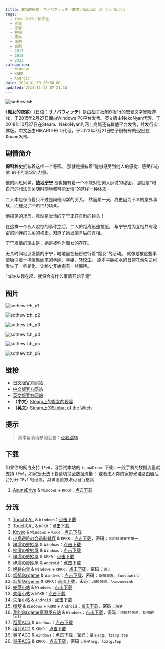```yaml
---
title: 魔女的夜宴／サノバウィッチ／魔宴／Sabbat of the Witch
tags:
  - Yuzu-Soft／柚子社
  - 纯爱
  - 恋爱
  - 校园
  - 魔女
  - 废萌
  - 喜剧
  - 2015
  - 2018
  - 2023
categories:
  - Windows
  - KRKR
  - Android
date: 2024-01-30 20:50:00
updated: 2024-11-17 07:21:10
---
```


![sothewitch](https://static.saop.cc/vns/img/sothewitch.webp)

《**魔女的夜宴**》（日语：**サノバウィッチ**）是由[柚子社](https://zh.moegirl.org.cn/YUZU_SOFT)制作发行的恋爱文字冒险游戏，于2015年2月27日面向Windows PC平台发售。英文版由NekoNyan代理，于2018年10月27日在Steam、NekoNyan的网上商城还有其他平台发售，并发行实体版。中文版由HIKARI FIELD代理，于2023年7月21日~~柚子厨特有的[0721](https://zh.moegirl.org.cn/0721)~~在Steam发售。

<!--more-->

## 剧情简介

**保科柊史**拥有着这样一个秘密。
那就是拥有着“能够感受到他人的感觉、感受和心情”的不可思议的力量。

他的同班同学，**[绫地宁宁](https://zh.moegirl.org.cn/%E7%BB%AB%E5%9C%B0%E5%AE%81%E5%AE%81)**
她也拥有着一个不能对任何人诉说的秘密。
那就是“和自己的想法无关随时随地都可能发情”的这样一种体质。

二人本应保持着只不过是同班同学的关系。
然而某一天，柊史因为不幸的意外事故，而撞见了冲击性的场景。

他撞见的场景，竟然是发情的宁宁正在[自慰](https://zh.moegirl.org.cn/%E8%87%AA%E6%85%B0)的镜头！

在这样一个令人震惊的事件之后，二人的距离迅速拉近。
与宁宁成为互相共有秘密的同伴的关系的柊史，知道了她发情背后的真相。

宁宁发情的理由是，她是被称为魔女的存在。

无关时间地点发情的宁宁，暗地里在秘密进行着“魔女”的活动。
就像是被这些事情吸引着一样聚集而来的[学妹](https://zh.moegirl.org.cn/%E5%9B%A0%E5%B9%A1%E5%B7%A1)、[学姐](https://zh.moegirl.org.cn/%E6%88%B7%E9%9A%90%E6%86%A7%E5%AD%90)、[转校生](https://zh.moegirl.org.cn/%E6%A4%8E%E5%8F%B6%E4%8C%B7)。
原本平静如水的日常在匆匆之间发生了一些变化，让柊史开始抱有一丝期待。

“或许从现在起，就将会有什么事情开始了呢”

## 图片

![sothewitch_p1](https://static.saop.cc/vns/img/sothewitch_p1.webp)

![sothewitch_p2](https://static.saop.cc/vns/img/sothewitch_p2.webp)

![sothewitch_p3](https://static.saop.cc/vns/img/sothewitch_p3.webp)

![sothewitch_p4](https://static.saop.cc/vns/img/sothewitch_p4.webp)

![sothewitch_p5](https://static.saop.cc/vns/img/sothewitch_p5.webp)

![sothewitch_p6](https://static.saop.cc/vns/img/sothewitch_p6.webp)

## 链接

- [日文版官方网站](http://www.yuzu-soft.com/new/product/sothewitch/index.html)
- [中文版官方网站](https://hikarifield.co.jp/sothewitch)
- [英文版官方网站](https://sanobawitch.nekonyansoft.com/)
- **（中文）**[Steam上的魔女的夜宴](https://store.steampowered.com/app/2458530/)
- **（英文）**[Steam上的Sabbat of the Witch](https://store.steampowered.com/app/888790/Sabbat_of_the_Witch/)

## 提示

> 基本帮助请参阅公告：[点我跳转](/)

## 下载

如果你的网络支持 `IPv6`，可尝试本站的 `AsunaDrive` 下载~
一般手机的数据流量就支持 `IPv6`，如家宽无法下载请切换至数据流量！
或者进入你的宽带光猫路由器后台打开 `IPv6` 的设置，具体设置方法可自行搜索

1. [AsunaDrive](https://drive.saop.cc/) & `Windows` + `KRKR`：[点击下载](https://drive.saop.cc/VNS/%E9%AD%94%E5%A5%B3%E7%9A%84%E5%A4%9C%E5%AE%B4)

## 分流

1. [TouchGAL](https://www.touchgal.net/) & `Windows`：[点击下载](https://pan.touchgal.net/s/GvNUX)
2. [TouchGAL](https://www.touchgal.net/) & `KRKR`：[点击下载](https://pan.touchgal.net/s/9nqSb)
3. [Koyso](https://koyso.com/) & `Windows` + `KRKR`：[点击下载](https://koyso.com/game/710)
4. [小鳥遊暁の会员制餐厅](https://t-satoru.top/) & `KRKR`：[点击下载](https://pan.t-satoru.top/d/ode5/Galgames/%E3%80%90%E8%87%AA%E5%B0%81%E5%8C%85%E3%80%91%E5%8E%9F%E5%88%9B%E4%BD%9C%E5%93%81/%E9%AD%94%E5%A5%B3%E7%9A%84%E5%A4%9C%E5%AE%B4/v2_Xmoe_%E5%AE%98%E4%B8%AD_%E9%AD%94%E5%A5%B3%E7%9A%84%E5%A4%9C%E5%AE%B4_od.rar)，密码：`三司绫濑天下第一`
5. [梓澪の妙妙屋](https://zi0.cc/) & `Windows`：[点击下载](https://zi0.cc/d/%60%E3%80%90%E5%90%88%E9%9B%86%E7%B3%BB%E5%88%97%E3%80%91/%E5%8D%97%2BGalGame%E6%B1%89%E5%8C%96%E5%8C%BA%E5%85%A8%E5%8C%BA%E8%B5%84%E6%BA%90%E5%A4%87%E4%BB%BD/1/24/%5BYuzu-soft%5D%20%E3%82%B5%E3%83%8E%E3%83%90%E3%82%A6%E3%82%A3%E3%83%83%E3%83%81%20%20%E9%AD%94%E5%A5%B3%E7%9A%84%E5%A4%9C%E5%AE%B4%20%E6%B1%89%E5%8C%96%E7%A1%AC%E7%9B%98%E7%89%88%5B%E5%AE%98%E6%96%B9%E7%AE%80%E7%B9%81%E4%B8%AD%E6%97%A5%E6%96%87%5D.zip?sign=Rt4S3eRWtWyJ7Cgd4pJuXY5Hl_F9u7zKjTh6gPH6-Wo=:0)
6. [梓澪の妙妙屋](https://zi0.cc/) & `Windows`：[点击下载](https://zi0.cc/d/%60%E3%80%90%E5%90%88%E9%9B%86%E7%B3%BB%E5%88%97%E3%80%91/%E3%80%90PC%2BKR%E3%80%91YUZUSOFT%20SOUR%20%E6%9F%9A%E5%AD%90%E7%A4%BE%E5%90%88%E9%9B%86/PC/%E9%AD%94%E5%A5%B3%E7%9A%84%E5%A4%9C%E5%AE%B4%E3%80%90%E5%AE%98%E4%B8%AD%E3%80%91.rar?sign=qrZCmX7JlkAmNjz2E7d1mbHllvD-4zLi_4n3Md3HvWY=:0)
7. [梓澪の妙妙屋](https://zi0.cc/) & `KRKR`：[点击下载](https://zi0.cc/d/%60%E3%80%90%E5%90%88%E9%9B%86%E7%B3%BB%E5%88%97%E3%80%91/%E3%80%90PC%2BKR%E3%80%91YUZUSOFT%20SOUR%20%E6%9F%9A%E5%AD%90%E7%A4%BE%E5%90%88%E9%9B%86/KRKR/%E9%AD%94%E5%A5%B3%E7%9A%84%E5%A4%9C%E5%AE%B4.rar?sign=90zA1aPtOjOorjKB1uiaFrxD1VaV6lrxkFmc3XvbgCY=:0)
8. [梓澪の妙妙屋](https://zi0.cc/) & `Android`：[点击下载](https://zi0.cc/d/%60%E3%80%90%E5%BD%92%20%E6%A1%A3%E3%80%91/%E3%80%90%E5%AE%89%E5%8D%93%E5%90%88%E9%9B%86%E3%80%91/009/%E9%AD%94%E5%A5%B3%E7%9A%84%E5%A4%9C%E5%AE%B4.apk?sign=7_74pdrq-ES8n7KitRbohtRZpeEoavg8GDmmqvMWzsw=:0)
9. [姬路白雪](https://pan.jlbx.xyz/) & `Windows` + `KRKR`：[点击下载](https://pan.jlbx.xyz/?s=%E9%AD%94%E5%A5%B3%E7%9A%84%E5%A4%9C%E5%AE%B4)，密码：`终点`
10. [烟郁Galgame](https://yanyugal.top/) & `Windows`：[点击下载](https://yanyugal.top/d/disk1/%5B%E4%BC%9A%E7%A4%BE%5D%5B%E5%90%88%E9%9B%86%5DGalgame/%E6%9F%9A%E5%AD%90%E7%A4%BE/%E9%AD%94%E5%A5%B3%E7%9A%84%E5%A4%9C%E5%AE%B4.zip)，密码：`烟郁频道`、`lumouweinb`
11. [烟郁Galgame](https://yanyugal.top/) & `KRKR`：[点击下载](https://yanyugal.top/d/disk1/%E5%B0%8F%E5%B0%8F%E7%9A%84%E5%88%86%E4%BA%AB%EF%BC%88PC%EF%BC%86%E5%AE%89%E5%8D%93%EF%BC%89/%E5%AE%89%E5%8D%93/krkr/%E6%9F%9A%E5%AD%90%E7%A4%BE/%E9%AD%94%E5%A5%B3%E7%9A%84%E5%A4%9C%E5%AE%B4.7z)，密码：`烟郁频道`、`lumouweinb`
12. [失落小站](https://www.shinnku.com/) & `Windows`：[点击下载](https://www.shinnku.com/api/download/0/win/%E9%AD%94%E5%A5%B3%E7%9A%84%E5%A4%9C%E5%AE%B4.7z)
13. [失落小站](https://www.shinnku.com/) & `KRKR`：[点击下载](https://www.shinnku.com/api/download/0/krkr/%E9%AD%94%E5%A5%B3%E7%9A%84%E5%A4%9C%E5%AE%B4.7z)
14. [失落小站](https://www.shinnku.com/) & `Android`：[点击下载](https://www.shinnku.com/api/download/0/apk/%E5%86%B7%E7%8B%90/1001-1500/1156-%E9%AD%94%E5%A5%B3%E7%9A%84%E5%A4%9C%E5%AE%B4.apk)
15. [绮梦](https://acgs.one/) & `Windows` + `KRKR` + `Android`：[点击下载](https://acgs.one/game/482.html)，密码：`绮梦`
16. [我的Galgame资源发布站](https://www.ttloli.com/) & `Windows`：[点击下载](https://www.ttloli.com/monvdeyeyan.html)，密码：`忧郁的弟弟`、`忧郁的loli`
17. [稻荷ACG](https://amoebi.com/) & `Windows`：[点击下载](https://sakustar.club/art/116)
18. [稻荷ACG](https://amoebi.com/) & `KRKR`：[点击下载](https://sakustar.club/art/577)
19. [量子ACG](https://lzacg.org/) & `Windows`：[点击下载](https://lzacg.org/928)，密码：`量子acg`、`lzacg.top`
20. [量子ACG](https://lzacg.org/) & `KRKR`：[点击下载](https://lzacg.org/944)，密码：`量子acg`、`lzacg.top`

